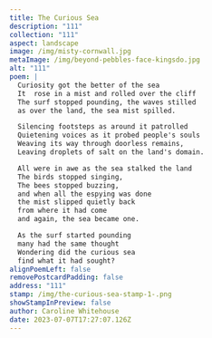 ```yaml
---
title: The Curious Sea
description: "111"
collection: "111"
aspect: landscape
image: /img/misty-cornwall.jpg
metaImage: /img/beyond-pebbles-face-kingsdo.jpg
alt: "111"
poem: |
  Curiosity got the better of the sea
  It  rose in a mist and rolled over the cliff
  The surf stopped pounding, the waves stilled 
  as over the land, the sea mist spilled.

  Silencing footsteps as around it patrolled
  Quietening voices as it probed people's souls
  Weaving its way through doorless remains,
  Leaving droplets of salt on the land's domain.

  All were in awe as the sea stalked the land
  The birds stopped singing,
  The bees stopped buzzing,
  and when all the espying was done
  the mist slipped quietly back 
  from where it had come 
  and again, the sea became one.

  As the surf started pounding 
  many had the same thought
  Wondering did the curious sea 
  find what it had sought?
alignPoemLeft: false
removePostcardPadding: false
address: "111"
stamp: /img/the-curious-sea-stamp-1-.png
showStampInPreview: false
author: Caroline Whitehouse
date: 2023-07-07T17:27:07.126Z
---
```

